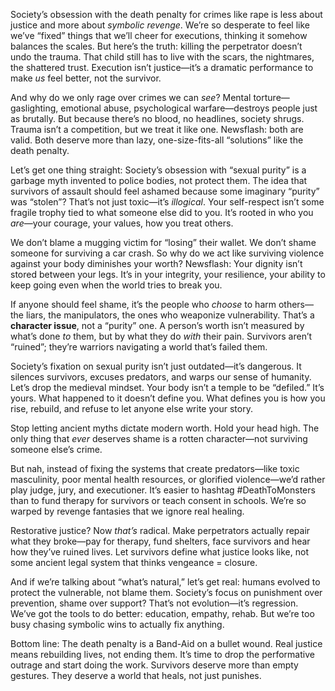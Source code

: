 Society’s obsession with the death penalty for crimes like rape is less about justice and more about *symbolic revenge*. We’re so desperate to feel like we’ve “fixed” things that we’ll cheer for executions, thinking it somehow balances the scales. But here’s the truth: killing the perpetrator doesn’t undo the trauma. That child still has to live with the scars, the nightmares, the shattered trust. Execution isn’t justice—it’s a dramatic performance to make *us* feel better, not the survivor.  

And why do we only rage over crimes we can *see*? Mental torture—gaslighting, emotional abuse, psychological warfare—destroys people just as brutally. But because there’s no blood, no headlines, society shrugs. Trauma isn’t a competition, but we treat it like one. Newsflash: both are valid. Both deserve more than lazy, one-size-fits-all “solutions” like the death penalty.  

Let’s get one thing straight: Society’s obsession with “sexual purity” is a garbage myth invented to police bodies, not protect them. The idea that survivors of assault should feel ashamed because some imaginary “purity” was “stolen”? That’s not just toxic—it’s *illogical*. Your self-respect isn’t some fragile trophy tied to what someone else did to you. It’s rooted in who you *are*—your courage, your values, how you treat others.  

We don’t blame a mugging victim for “losing” their wallet. We don’t shame someone for surviving a car crash. So why do we act like surviving violence against your body diminishes your worth? Newsflash: Your dignity isn’t stored between your legs. It’s in your integrity, your resilience, your ability to keep going even when the world tries to break you.  

If anyone should feel shame, it’s the people who *choose* to harm others—the liars, the manipulators, the ones who weaponize vulnerability. That’s a **character issue**, not a “purity” one. A person’s worth isn’t measured by what’s done *to* them, but by what they do *with* their pain. Survivors aren’t “ruined”; they’re warriors navigating a world that’s failed them.  

Society’s fixation on sexual purity isn’t just outdated—it’s dangerous. It silences survivors, excuses predators, and warps our sense of humanity. Let’s drop the medieval mindset. Your body isn’t a temple to be “defiled.” It’s yours. What happened to it doesn’t define you. What defines you is how you rise, rebuild, and refuse to let anyone else write your story.  

Stop letting ancient myths dictate modern worth. Hold your head high. The only thing that *ever* deserves shame is a rotten character—not surviving someone else’s crime.

But nah, instead of fixing the systems that create predators—like toxic masculinity, poor mental health resources, or glorified violence—we’d rather play judge, jury, and executioner. It’s easier to hashtag #DeathToMonsters than to fund therapy for survivors or teach consent in schools. We’re so warped by revenge fantasies that we ignore real healing.  

Restorative justice? Now *that’s* radical. Make perpetrators actually repair what they broke—pay for therapy, fund shelters, face survivors and hear how they’ve ruined lives. Let survivors define what justice looks like, not some ancient legal system that thinks vengeance = closure.  

And if we’re talking about “what’s natural,” let’s get real: humans evolved to protect the vulnerable, not blame them. Society’s focus on punishment over prevention, shame over support? That’s not evolution—it’s regression. We’ve got the tools to do better: education, empathy, rehab. But we’re too busy chasing symbolic wins to actually fix anything.  

Bottom line: The death penalty is a Band-Aid on a bullet wound. Real justice means rebuilding lives, not ending them. It’s time to drop the performative outrage and start doing the work. Survivors deserve more than empty gestures. They deserve a world that heals, not just punishes.

